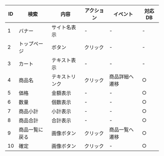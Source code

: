 | ID | 検索 | 内容 | アクション | イベント | 対応DB |
|----|-----|-----|---------|--------|-------|
|1|バナー|サイト名表示|-|-|-|
|2|トップページ|ボタン|クリック|-|-|
|3|カート|テキスト表示|-|-|-|
|4|商品名|テキストリンク|クリック|商品詳細へ遷移|○|
|5|価格|金額表示|-|-|○|
|6|数量|個数表示|-|-|○|
|7|商品小計|小計表示|-|-|○|
|8|商品合計|合計表示|-|-|○|
|9|商品一覧に戻る|画像ボタン|クリック|商品一覧へ遷移|○|
|10|確定|画像ボタン|クリック|-|○|

